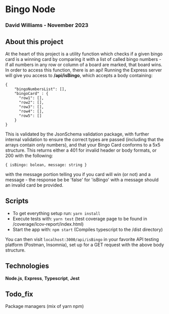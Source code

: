 # Bingo Node

### David Williams - November 2023

## About this project

At the heart of this project is a utility function which checks if a given bingo card is a winning card by comparing it with a list of called bingo numbers - if all numbers in any row or column of a board are marked, that board wins.
In order to access this function, there is an api!
Running the Express server will give you access to **/api/isBingo**, which accepts a body containing:
```
{
    "bingoNumbersList": [],
    "bingoCard" : {
      "row1": [],
      "row2": [],
      "row3": [],
      "row4": [],
      "row5": []
    }
}
```
This is validated by the JsonSchema validation package, with further internal validation to ensure the correct types are passed (including that the arrays contain only numbers), and that your Bingo Card conforms to a 5x5 structure.
This returns either a 401 for invalid header or body formats, or 200 with the following:
```
{ isBingo: bolean, message: string }
```
with the message portion telling you if you card will win (or not) and a message - the response be be 'false' for 'isBingo' with a message should an invalid card be provided.

## Scripts

- To get everything setup run: `yarn install`
- Execute tests with: `yarn test` (test coverage page to be found in /coverage/lcov-report/index.html)
- Start the app with: `npm start` (Compiles typescript to the /dist directory)

You can then visit `localhost:3000/api/isBingo` in your favorite API testing platform (Postman, Insomnia), set up for a GET request with the above body structure.

## Technologies

**Node.js**, **Express**, **Typescript**, **Jest**

## Todo_fix
Package managers (mix of yarn npm)